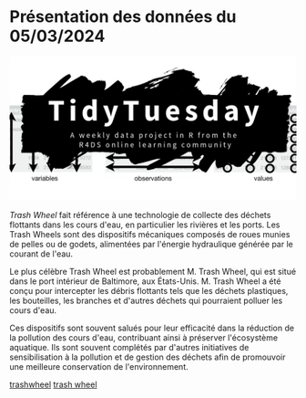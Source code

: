 # Présentation des données du 05/03/2024


![Description de l'image](../../tt_logo.png)

*Trash Wheel* fait référence à une technologie de collecte des déchets flottants dans les cours d'eau, en particulier les rivières et les ports. Les Trash Wheels sont des dispositifs mécaniques composés de roues munies de pelles ou de godets, alimentées par l'énergie hydraulique générée par le courant de l'eau.

Le plus célèbre Trash Wheel est probablement M. Trash Wheel, qui est situé dans le port intérieur de Baltimore, aux États-Unis. M. Trash Wheel a été conçu pour intercepter les débris flottants tels que les déchets plastiques, les bouteilles, les branches et d'autres déchets qui pourraient polluer les cours d'eau.

Ces dispositifs sont souvent salués pour leur efficacité dans la réduction de la pollution des cours d'eau, contribuant ainsi à préserver l'écosystème aquatique. Ils sont souvent complétés par d'autres initiatives de sensibilisation à la pollution et de gestion des déchets afin de promouvoir une meilleure conservation de l'environnement.

[trashwheel](https://www.mrtrashwheel.com/technology/) 
[trash wheel](https://github.com/rfordatascience/tidytuesday/blob/master/data/2024/2024-03-05/pic1.png)
